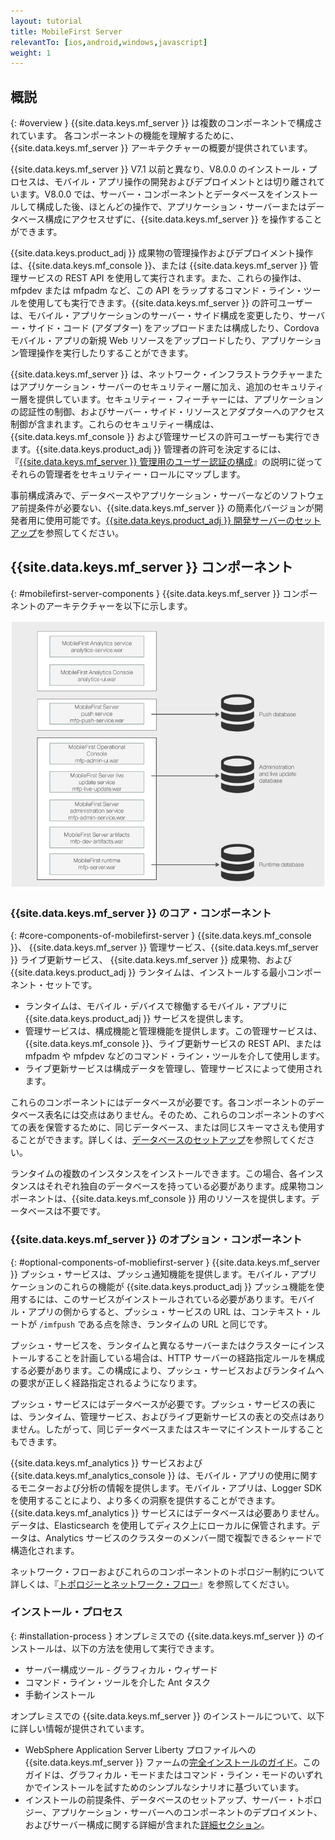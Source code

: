 ```yaml
---
layout: tutorial
title: MobileFirst Server
relevantTo: [ios,android,windows,javascript]
weight: 1
---
```

<!-- NLS_CHARSET=UTF-8 -->
## 概説
{: #overview }
{{site.data.keys.mf_server }} は複数のコンポーネントで構成されています。 各コンポーネントの機能を理解するために、{{site.data.keys.mf_server }} アーキテクチャーの概要が提供されています。

{{site.data.keys.mf_server }} V7.1 以前と異なり、V8.0.0 のインストール・プロセスは、モバイル・アプリ操作の開発およびデプロイメントとは切り離されています。V8.0.0 では、サーバー・コンポーネントとデータベースをインストールして構成した後、ほとんどの操作で、アプリケーション・サーバーまたはデータベース構成にアクセスせずに、{{site.data.keys.mf_server }} を操作することができます。

{{site.data.keys.product_adj }} 成果物の管理操作およびデプロイメント操作は、{{site.data.keys.mf_console }}、または {{site.data.keys.mf_server }} 管理サービスの REST API を使用して実行されます。また、これらの操作は、mfpdev または mfpadm など、この API をラップするコマンド・ライン・ツールを使用しても実行できます。{{site.data.keys.mf_server }} の許可ユーザーは、モバイル・アプリケーションのサーバー・サイド構成を変更したり、サーバー・サイド・コード (アダプター) をアップロードまたは構成したり、Cordova モバイル・アプリの新規 Web リソースをアップロードしたり、アプリケーション管理操作を実行したりすることができます。

{{site.data.keys.mf_server }} は、ネットワーク・インフラストラクチャーまたはアプリケーション・サーバーのセキュリティー層に加え、追加のセキュリティー層を提供しています。セキュリティー・フィーチャーには、アプリケーションの認証性の制御、およびサーバー・サイド・リソースとアダプターへのアクセス制御が含まれます。これらのセキュリティー構成は、{{site.data.keys.mf_console }} および管理サービスの許可ユーザーも実行できます。{{site.data.keys.product_adj }} 管理者の許可を決定するには、『[{{site.data.keys.mf_server }} 管理用のユーザー認証の構成](../../../installation-configuration/production/server-configuration)』の説明に従ってそれらの管理者をセキュリティー・ロールにマップします。

事前構成済みで、データベースやアプリケーション・サーバーなどのソフトウェア前提条件が必要ない、{{site.data.keys.mf_server }} の簡素化バージョンが開発者用に使用可能です。[{{site.data.keys.product_adj }} 開発サーバーのセットアップ](../../../installation-configuration/development)を参照してください。

## {{site.data.keys.mf_server }} コンポーネント
{: #mobilefirst-server-components }
{{site.data.keys.mf_server }} コンポーネントのアーキテクチャーを以下に示します。

![{{site.data.keys.mf_server }} を構成するコンポーネント](server_components.jpg)

### {{site.data.keys.mf_server }} のコア・コンポーネント
{: #core-components-of-mobilefirst-server }
{{site.data.keys.mf_console }}、
{{site.data.keys.mf_server }} 管理サービス、{{site.data.keys.mf_server }} ライブ更新サービス、
{{site.data.keys.mf_server }} 成果物、および {{site.data.keys.product_adj }} ランタイムは、インストールする最小コンポーネント・セットです。 

* ランタイムは、モバイル・デバイスで稼働するモバイル・アプリに {{site.data.keys.product_adj }} サービスを提供します。
* 管理サービスは、構成機能と管理機能を提供します。この管理サービスは、{{site.data.keys.mf_console }}、ライブ更新サービスの REST API、または mfpadm や mfpdev などのコマンド・ライン・ツールを介して使用します。 
* ライブ更新サービスは構成データを管理し、管理サービスによって使用されます。

これらのコンポーネントにはデータベースが必要です。各コンポーネントのデータベース表名には交点はありません。そのため、これらのコンポーネントのすべての表を保管するために、同じデータベース、または同じスキーマさえも使用することができます。詳しくは、[データベースのセットアップ](../../../installation-configuration/production/server-configuration)を参照してください。

ランタイムの複数のインスタンスをインストールできます。この場合、各インスタンスはそれぞれ独自のデータベースを持っている必要があります。成果物コンポーネントは、{{site.data.keys.mf_console }} 用のリソースを提供します。データベースは不要です。

### {{site.data.keys.mf_server }} のオプション・コンポーネント
{: #optional-components-of-mobliefirst-server }
{{site.data.keys.mf_server }} プッシュ・サービスは、プッシュ通知機能を提供します。モバイル・アプリケーションのこれらの機能が {{site.data.keys.product_adj }} プッシュ機能を使用するには、このサービスがインストールされている必要があります。モバイル・アプリの側からすると、プッシュ・サービスの URL は、コンテキスト・ルートが `/imfpush` である点を除き、ランタイムの URL と同じです。

プッシュ・サービスを、ランタイムと異なるサーバーまたはクラスターにインストールすることを計画している場合は、HTTP サーバーの経路指定ルールを構成する必要があります。この構成により、プッシュ・サービスおよびランタイムへの要求が正しく経路指定されるようになります。 

プッシュ・サービスにはデータベースが必要です。プッシュ・サービスの表には、ランタイム、管理サービス、およびライブ更新サービスの表との交点はありません。したがって、同じデータベースまたはスキーマにインストールすることもできます。

{{site.data.keys.mf_analytics }} サービスおよび {{site.data.keys.mf_analytics_console }} は、モバイル・アプリの使用に関するモニターおよび分析の情報を提供します。モバイル・アプリは、Logger SDK を使用することにより、より多くの洞察を提供することができます。{{site.data.keys.mf_analytics }} サービスにはデータベースは必要ありません。データは、Elasticsearch を使用してディスク上にローカルに保管されます。データは、Analytics サービスのクラスターのメンバー間で複製できるシャードで構造化されます。

ネットワーク・フローおよびこれらのコンポーネントのトポロジー制約について詳しくは、『[トポロジーとネットワーク・フロー](../../../installation-configuration/production/server-configuration)』を参照してください。

### インストール・プロセス
{: #installation-process }
オンプレミスでの {{site.data.keys.mf_server }} のインストールは、以下の方法を使用して実行できます。

* サーバー構成ツール - グラフィカル・ウィザード
* コマンド・ライン・ツールを介した Ant タスク
* 手動インストール

オンプレミスでの {{site.data.keys.mf_server }} のインストールについて、以下に詳しい情報が提供されています。

* WebSphere Application Server Liberty プロファイルへの {{site.data.keys.mf_server }} ファームの[完全インストールのガイド](../../../installation-configuration/production/)。このガイドは、グラフィカル・モードまたはコマンド・ライン・モードのいずれかでインストールを試すためのシンプルなシナリオに基づいています。
* インストールの前提条件、データベースのセットアップ、サーバー・トポロジー、アプリケーション・サーバーへのコンポーネントのデプロイメント、およびサーバー構成に関する詳細が含まれた[詳細セクション](../../../installation-configuration/production/)。

